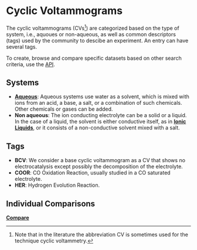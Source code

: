 # Cyclic Voltammograms

The cyclic voltammograms (CVs[^1]) are categorized based on the type of system,
i.e., aquoues or non-aqueous, as well as common descriptors (tags) used by the
community to descibe an experiment. An entry can have several tags.

To create, browse and compare specific datasets based on other search criteria,
use the [API](https://echemdb.github.io/echemdb/).

## Systems

* **[Aqueous](aqueous.md)**: Aqueous systems use water as a solvent, which is mixed with ions from an acid, a base, a salt, or a combination of such chemicals.
Other chemicals or gases can be added.
* **Non aqueous**: The ion conducting electrolyte can be a solid or a liquid.
In the case of a liquid, the solvent is either conductive itself,
as in **[Ionic Liquids](ionic_liquid.md)**, or it consists of a non-conductive solvent mixed with a salt.

## Tags

* **BCV**: We consider a base cyclic voltammogram as a CV that shows no electrocatalysis except possibly the decomposition of the electrolyte.
* **COOR**: CO Oxidation Reaction, usually studied in a CO saturated electrolyte.
* **HER**: Hydrogen Evolution Reaction.

## Individual Comparisons
**[Compare](compare.md)**

[^1]:
    Note that in the literature the abbreviation CV is sometimes
    used for the technique cyclic voltammetry.

